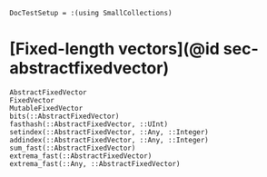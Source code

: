 ```@meta
DocTestSetup = :(using SmallCollections)
```

# [Fixed-length vectors](@id sec-abstractfixedvector)

```@docs
AbstractFixedVector
FixedVector
MutableFixedVector
bits(::AbstractFixedVector)
fasthash(::AbstractFixedVector, ::UInt)
setindex(::AbstractFixedVector, ::Any, ::Integer)
addindex(::AbstractFixedVector, ::Any, ::Integer)
sum_fast(::AbstractFixedVector)
extrema_fast(::AbstractFixedVector)
extrema_fast(::Any, ::AbstractFixedVector)
```
